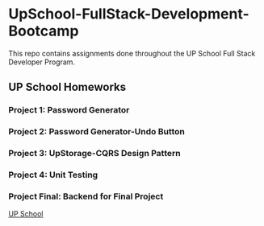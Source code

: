 # UpSchool-FullStack-Development-Bootcamp
This repo contains assignments done throughout the UP School Full Stack Developer Program.

## UP School Homeworks
### Project 1: Password Generator
### Project 2: Password Generator-Undo Button
### Project 3: UpStorage-CQRS Design Pattern
### Project 4: Unit Testing
### Project Final: Backend for Final Project

[UP School](https://www.upschool.io/)
